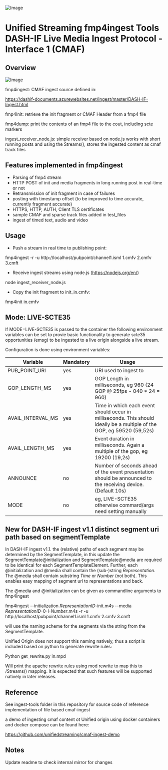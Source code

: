 ![Image](https://raw.githubusercontent.com/unifiedstreaming/fmp4-ingest/trunk/unifiedstreaming-logo-black.jpg?raw=true)

# Unified Streaming fmp4ingest Tools <br/> DASH-IF Live Media Ingest Protocol - Interface 1 (CMAF)

## Overview

![Image](https://raw.githubusercontent.com/unifiedstreaming/fmp4-ingest/trunk/fmp4ingest_flow.png?raw=true)

fmp4ingest: CMAF ingest source defined in: 

https://dashif-documents.azurewebsites.net/Ingest/master/DASH-IF-Ingest.html

fmp4Init: retrieve the init fragment or CMAF Header from a fmp4 file

fmp4dump: print the contents of an fmp4 file to the cout, including scte markers 

ingest_receiver_node.js: simple receiver based on node.js works with short running posts and using the Streams(), 
                         stores the ingested content as cmaf track files


## Features implemented in fmp4ingest

- Parsing of fmp4 stream
- HTTP POST of init and media fragments in long running post in real-time or not
- Retransmission of init fragment in case of failures
- posting with timestamp offset (to be improved to time accurate, currently fragment accurate)
- HTTPS, HTTP, AUTH, Client TLS certificates
- sample CMAF and sparse track files added in test_files
- ingest of timed text, audio and video

## Usage 

- Push a stream in real time to publishing point: 

fmp4ingest -r -u http://localhost/pubpoint/channel1.isml 1.cmfv 2.cmfv 3.cmft 

- Receive ingest streams using node.js (https://nodejs.org/en/) 

node ingest_receiver_node.js

- Copy the init fragment to init_in.cmfv:

fmp4init in.cmfv  

## Mode: LIVE-SCTE35

If MODE=LIVE-SCTE35 is passed to the container the following environment
variables can be set to provie basic functionality to generate scte35 opportunities
(emsg) to be ingested to a live origin alongside a live stream. 

Configuration is done using environment variables:

| Variable                     | Mandatory | Usage                                    |
|------------------------------|-----------|------------------------------------------|
| PUB_POINT_URI                | yes       | URI used to ingest to                    |
| GOP_LENGTH_MS                | yes       | GOP Length in milliseconds, eg 960 (24 GOP @ 25fps - 040 * 24 = 960)                        |
| AVAIL_INTERVAL_MS            | yes       | Time in which each event should occur in milliseconds. This should ideally be a multiple of the GOP, eg 59520 (59,52s) |
| AVAIL_LENGTH_MS              | yes       | Event duration in milliseconds. Again a multiple of the gop, eg 19200  (19,2s)            |
| ANNOUNCE                     | no        | Number of seconds ahead of the event presentation should be announced to the receiving device.(Default 10s) |
| MODE                         | no        | eg, LIVE-SCTE35 otherwise commard/args need setting manually |



## New for DASH-IF ingest v1.1 distinct segment uri path based on segmentTemplate

In DASH-IF ingest v1.1. the (relative) paths of each segment may be determined 
by the SegmentTemplate, in this update the SegmentTemplate@initialization 
and SegmentTemplate@media are required to be identical for each SegmentTemplateElement.
Further, each @initialization and @media shall contain the (sub-)string $Representation$. 
The @media shall contain substring $Time$ or $Number$ (not both). 
This enables easy mapping of segment url to representations and back. 

The @media and @initialization can be given as commandline arguments to fmp4ingest

fmp4ingest --initialization $RepresentationID$-init.m4s --media $RepresentationID$-0-I-$Number$.m4s  -r -u http://localhost/pubpoint/channel1.isml 1.cmfv 2.cmfv 3.cmft 

will use the naming scheme for the segments via the string from the SegmentTemplate. 

Unified Origin does not support this naming natively, thus a script is included
based on python to generate rewrite rules:

Python get_rewrite.py in.mpd  

Will print the apache rewrite rules using mod rewrite to map this to /Streams() mapping. 
It is expected that such features will be supported natively in later releases.



## Reference 

See ingest-tools folder in this repository for source code of reference implementation of file based cmaf-ingest

a demo of ingesting cmaf content ot Unified origin using docker containers and docker compose can be found here: 

https://github.com/unifiedstreaming/cmaf-ingest-demo

## Notes

Update readme to check internal mirror for changes
